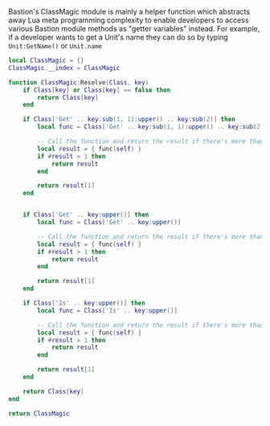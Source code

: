 Bastion's ClassMagic module is mainly a helper function which abstracts away Lua meta programming complexity to enable developers to access various Bastion module methods as "getter variables" instead. For example, if a developer wants to get a Unit's name they can do so by typing `Unit:GetName()` or `Unit.name`

```lua
local ClassMagic = {}
ClassMagic.__index = ClassMagic

function ClassMagic:Resolve(Class, key)
    if Class[key] or Class[key] == false then
        return Class[key]
    end

    if Class['Get' .. key:sub(1, 1):upper() .. key:sub(2)] then
        local func = Class['Get' .. key:sub(1, 1):upper() .. key:sub(2)]

        -- Call the function and return the result if there's more than one return value return it as a table
        local result = { func(self) }
        if #result > 1 then
            return result
        end

        return result[1]
    end


    if Class['Get' .. key:upper()] then
        local func = Class['Get' .. key:upper()]

        -- Call the function and return the result if there's more than one return value return it as a table
        local result = { func(self) }
        if #result > 1 then
            return result
        end

        return result[1]
    end

    if Class['Is' .. key:upper()] then
        local func = Class['Is' .. key:upper()]

        -- Call the function and return the result if there's more than one return value return it as a table
        local result = { func(self) }
        if #result > 1 then
            return result
        end

        return result[1]
    end

    return Class[key]
end

return ClassMagic

```